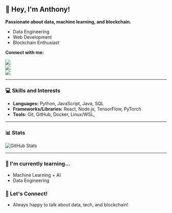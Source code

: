 ## 👋 Hey, I'm Anthony!

**Passionate about data, machine learning, and blockchain.**

* Data Engineering
* Web Development
* Blockchain Enthusiast

**Connect with me:**

[![](https://img.shields.io/badge/LinkedIn-0077B5?style=for-the-badge&logo=linkedin&logoColor=white)](https://www.linkedin.com/in/anthony-som/)<br/>
[![](https://img.shields.io/badge/Portfolio-255E63?style=for-the-badge&logo=About.me&logoColor=white)](https://anthonysom.dev)<br/>
[![](https://img.shields.io/badge/X-000000?style=for-the-badge&logo=x&logoColor=white)](https://twitter.com/qikoCrypto) 

***

### 💻 Skills and Interests

* **Languages:** Python, JavaScript, Java, SQL
* **Frameworks/Libraries:** React, Node.js, TensorFlow, PyTorch
* **Tools:** Git, GitHub, Docker, Linux/WSL, 

***

### 📊 Stats

<img src="https://github-readme-stats.vercel.app/api?username=anthony-som&theme=dracula&count_private=true&show_icons=true&hide=contribs" alt="GitHub Stats">

***

### 🌱 I'm currently learning...

* Machine Learning + AI
* Data Engineering

### 💬 Let's Connect!

* Always happy to talk about data, tech, and blockchain!
